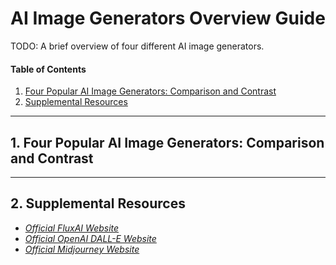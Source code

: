 # AI Image Generators Overview Guide

TODO: A brief overview of four different AI image generators.

#### Table of Contents

1. [Four Popular AI Image Generators: Comparison and Contrast](#fourpop)
2. [Supplemental Resources](#supplemental)

<hr />

## 1. <a name="fourpop">Four Popular AI Image Generators: Comparison and Contrast</a>

<hr />

## 2. <a name="supplemental">Supplemental Resources</a>

* *[Official FluxAI Website](https://www.flux.ai/p)*
* *[Official OpenAI DALL-E Website](https://openai.com/index/dall-e/)*
* *[Official Midjourney Website](https://www.midjourney.com/home)*

